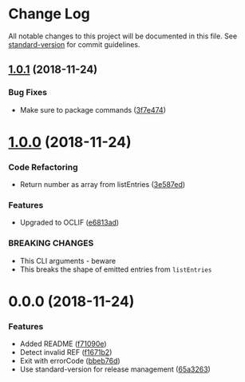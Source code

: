 # Change Log

All notable changes to this project will be documented in this file. See [standard-version](https://github.com/conventional-changelog/standard-version) for commit guidelines.

<a name="1.0.1"></a>
## [1.0.1](https://github.com/blockforfun/registry/compare/v1.0.0...v1.0.1) (2018-11-24)


### Bug Fixes

* Make sure to package commands ([3f7e474](https://github.com/blockforfun/registry/commit/3f7e474))



<a name="1.0.0"></a>
# [1.0.0](https://github.com/blockforfun/registry/compare/v0.0.0...v1.0.0) (2018-11-24)


### Code Refactoring

* Return number as array from listEntries ([3e587ed](https://github.com/blockforfun/registry/commit/3e587ed))


### Features

* Upgraded to OCLIF ([e6813ad](https://github.com/blockforfun/registry/commit/e6813ad))


### BREAKING CHANGES

* This CLI arguments - beware
* This breaks the shape of emitted entries from `listEntries`



<a name="0.0.0"></a>
# 0.0.0 (2018-11-24)


### Features

* Added README ([f71090e](https://github.com/blockforfun/registry/commit/f71090e))
* Detect invalid REF ([f1671b2](https://github.com/blockforfun/registry/commit/f1671b2))
* Exit with errorCode ([bbeb76d](https://github.com/blockforfun/registry/commit/bbeb76d))
* Use standard-version for release management ([65a3263](https://github.com/blockforfun/registry/commit/65a3263))
